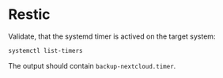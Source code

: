 # Restic

Validate, that the systemd timer is actived on the target system:

```sh
systemctl list-timers
```

The output should contain `backup-nextcloud.timer`.

